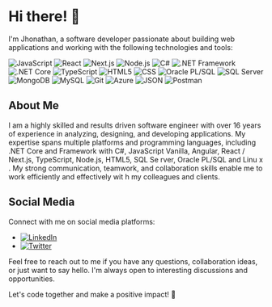 # Hi there! 👋

I'm Jhonathan, a software developer passionate about building web applications and working with the following technologies and tools:

![JavaScript](https://img.shields.io/badge/-JavaScript-black?style=flat-square&logo=javascript)
![React](https://img.shields.io/badge/-React-black?style=flat-square&logo=react)
![Next.js](https://img.shields.io/badge/-Next.js-black?style=flat-square&logo=next.js)
![Node.js](https://img.shields.io/badge/-Node.js-black?style=flat-square&logo=node.js)
![C#](https://img.shields.io/badge/-C%23-black?style=flat-square&logo=c-sharp)
![.NET Framework](https://img.shields.io/badge/-.NET%20Framework-black?style=flat-square&logo=.net)
![.NET Core](https://img.shields.io/badge/-.NET%20Core-black?style=flat-square&logo=.net)
![TypeScript](https://img.shields.io/badge/-TypeScript-black?style=flat-square&logo=typescript)
![HTML5](https://img.shields.io/badge/-HTML5-black?style=flat-square&logo=html5)
![CSS](https://img.shields.io/badge/-CSS-black?style=flat-square&logo=css3)
![Oracle PL/SQL](https://img.shields.io/badge/-Oracle%20PL%2FSQL-black?style=flat-square&logo=oracle)
![SQL Server](https://img.shields.io/badge/-SQL%20Server-black?style=flat-square&logo=microsoft-sql-server)
![MongoDB](https://img.shields.io/badge/-MongoDB-black?style=flat-square&logo=mongodb)
![MySQL](https://img.shields.io/badge/-MySQL-black?style=flat-square&logo=mysql)
![Git](https://img.shields.io/badge/-Git-black?style=flat-square&logo=git)
![Azure](https://img.shields.io/badge/-Azure-black?style=flat-square&logo=microsoft-azure)
![JSON](https://img.shields.io/badge/-JSON-black?style=flat-square&logo=json)
![Postman](https://img.shields.io/badge/-Postman-black?style=flat-square&logo=postman)

## About Me

I am a highly skilled and results driven software engineer with over 16 years of
experience in analyzing, designing, and developing applications. My expertise
spans multiple platforms and programming languages, including .NET Core and
Framework with C#, JavaScript Vanilla, Angular, React / Next.js, TypeScript,
Node.js, HTML5, SQL Se rver, Oracle PL/SQL and Linu x . My strong
communication, teamwork, and collaboration skills enable me to work efficiently
and effectively wit h my colleagues and clients.

## Social Media

Connect with me on social media platforms:

- [![LinkedIn](https://img.shields.io/badge/-LinkedIn-black?style=for-the-badge&logo=linkedin)](https://www.linkedin.com/in/jhonathan-ramirez-a7618285)
- [![Twitter](https://img.shields.io/badge/-Twitter-black?style=for-the-badge&logo=twitter)](https://twitter.com/jhonrami12)



Feel free to reach out to me if you have any questions, collaboration ideas, or just want to say hello. I'm always open to interesting discussions and opportunities.

Let's code together and make a positive impact! 🚀


<!--
**jhonrami12/jhonrami12** is a ✨ _special_ ✨ repository because its `README.md` (this file) appears on your GitHub profile.

Here are some ideas to get you started:

- 🔭 I’m currently working on ...
- 🌱 I’m currently learning ...
- 👯 I’m looking to collaborate on ...
- 🤔 I’m looking for help with ...
- 💬 Ask me about ...
- 📫 How to reach me: ...
- 😄 Pronouns: ...
- ⚡ Fun fact: ...
-->

